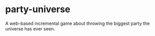 # party-universe
A web-based incremental game about throwing the biggest party the universe has ever seen.
